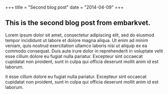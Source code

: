 +++
title = "Second blog post"
date = "2014-04-09"
+++

## This is the second blog post from embarkvet.

Lorem ipsum dolor sit amet, consectetur adipiscing elit, sed do eiusmod tempor incididunt ut labore et dolore magna aliqua. Ut enim ad minim veniam, quis nostrud exercitation ullamco laboris nisi ut aliquip ex ea commodo consequat. Duis aute irure dolor in reprehenderit in voluptate velit esse cillum dolore eu fugiat nulla pariatur. Excepteur sint occaecat cupidatat non proident, sunt in culpa qui officia deserunt mollit anim id est laborum.

it esse cillum dolore eu fugiat nulla pariatur. Excepteur sint occaecat cupidatat non proident, sunt in culpa qui officia deserunt mollit anim id est laborum.
